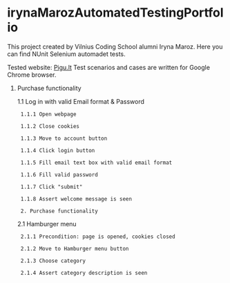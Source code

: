 # irynaMarozAutomatedTestingPortfolio
This project created by Vilnius Coding School alumni Iryna Maroz.
Here you can find NUnit Selenium automadet tests.

Tested website: [Pigu.lt](https://pigu.lt/lt/)
Test scenarios and cases are written for Google Chrome browser.

1. Purchase functionality

	1.1 Log in with valid Email format & Password
   
        1.1.1 Open webpage
   
        1.1.2 Close cookies
   
        1.1.3 Move to account button
   
        1.1.4 Click login button
   
        1.1.5 Fill email text box with valid email format
   
        1.1.6 Fill valid password
   
        1.1.7 Click "submit"
   
        1.1.8 Assert welcome message is seen
   
   		2. Purchase functionality

    2.1  Hamburger menu
   
        2.1.1 Precondition: page is opened, cookies closed
   
        2.1.2 Move to Hamburger menu button
   
        2.1.3 Choose category

        2.1.4 Assert category description is seen
